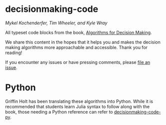 # decisionmaking-code
*Mykel Kochenderfer, Tim Wheeler, and Kyle Wray*

All typeset code blocks from the book, [Algorithms for Decision Making](https://algorithmsbook.com/).

We share this content in the hopes that it helps you and makes the decision making algorithms
more approachable and accessible. Thank you for reading!

If you encounter any issues or have pressing comments, please [file an issue](https://github.com/algorithmsbooks/decisionmaking/issues/new/choose).

# Python

Griffin Holt has been translating these algorithms into Python. 
While it is recommended that students learn Julia syntax to follow along with the book, those needing a Python reference can refer to [decisionmaking-code-py](https://github.com/griffinbholt/decisionmaking-code-py).
